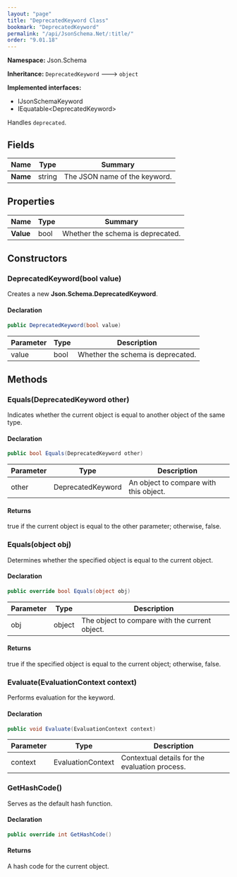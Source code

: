 ```yaml
---
layout: "page"
title: "DeprecatedKeyword Class"
bookmark: "DeprecatedKeyword"
permalink: "/api/JsonSchema.Net/:title/"
order: "9.01.18"
---
```

**Namespace:** Json.Schema

**Inheritance:**
`DeprecatedKeyword`
 🡒 
`object`

**Implemented interfaces:**

- IJsonSchemaKeyword
- IEquatable\<DeprecatedKeyword\>

Handles `deprecated`.

## Fields

| Name | Type | Summary |
|---|---|---|
| **Name** | string | The JSON name of the keyword. |

## Properties

| Name | Type | Summary |
|---|---|---|
| **Value** | bool | Whether the schema is deprecated. |

## Constructors

### DeprecatedKeyword(bool value)

Creates a new **Json.Schema.DeprecatedKeyword**.

#### Declaration

```c#
public DeprecatedKeyword(bool value)
```

| Parameter | Type | Description |
|---|---|---|
| value | bool | Whether the schema is deprecated. |


## Methods

### Equals(DeprecatedKeyword other)

Indicates whether the current object is equal to another object of the same type.

#### Declaration

```c#
public bool Equals(DeprecatedKeyword other)
```

| Parameter | Type | Description |
|---|---|---|
| other | DeprecatedKeyword | An object to compare with this object. |


#### Returns

true if the current object is equal to the <paramref name="other">other</paramref> parameter; otherwise, false.

### Equals(object obj)

Determines whether the specified object is equal to the current object.

#### Declaration

```c#
public override bool Equals(object obj)
```

| Parameter | Type | Description |
|---|---|---|
| obj | object | The object to compare with the current object. |


#### Returns

true if the specified object  is equal to the current object; otherwise, false.

### Evaluate(EvaluationContext context)

Performs evaluation for the keyword.

#### Declaration

```c#
public void Evaluate(EvaluationContext context)
```

| Parameter | Type | Description |
|---|---|---|
| context | EvaluationContext | Contextual details for the evaluation process. |


### GetHashCode()

Serves as the default hash function.

#### Declaration

```c#
public override int GetHashCode()
```


#### Returns

A hash code for the current object.

